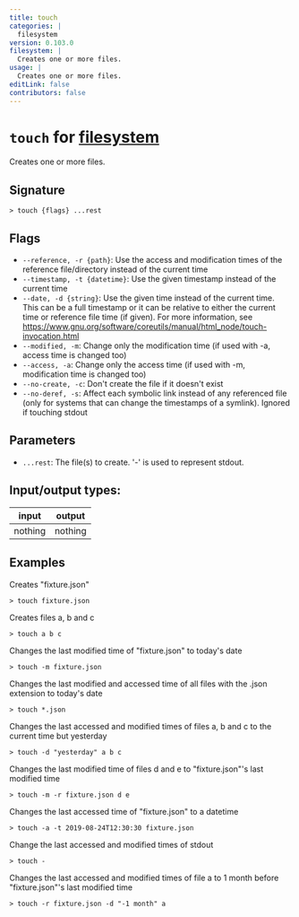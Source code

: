 ```yaml
---
title: touch
categories: |
  filesystem
version: 0.103.0
filesystem: |
  Creates one or more files.
usage: |
  Creates one or more files.
editLink: false
contributors: false
---
```

<!-- This file is automatically generated. Please edit the command in https://github.com/nushell/nushell instead. -->

# `touch` for [filesystem](/commands/categories/filesystem.md)

<div class='command-title'>Creates one or more files.</div>

## Signature

```> touch {flags} ...rest```

## Flags

 -  `--reference, -r {path}`: Use the access and modification times of the reference file/directory instead of the current time
 -  `--timestamp, -t {datetime}`: Use the given timestamp instead of the current time
 -  `--date, -d {string}`: Use the given time instead of the current time. This can be a full timestamp or it can be relative to either the current time or reference file time (if given). For more information, see https://www.gnu.org/software/coreutils/manual/html_node/touch-invocation.html
 -  `--modified, -m`: Change only the modification time (if used with -a, access time is changed too)
 -  `--access, -a`: Change only the access time (if used with -m, modification time is changed too)
 -  `--no-create, -c`: Don't create the file if it doesn't exist
 -  `--no-deref, -s`: Affect each symbolic link instead of any referenced file (only for systems that can change the timestamps of a symlink). Ignored if touching stdout

## Parameters

 -  `...rest`: The file(s) to create. '-' is used to represent stdout.


## Input/output types:

| input   | output  |
| ------- | ------- |
| nothing | nothing |

## Examples

Creates "fixture.json"
```nu
> touch fixture.json

```

Creates files a, b and c
```nu
> touch a b c

```

Changes the last modified time of "fixture.json" to today's date
```nu
> touch -m fixture.json

```

Changes the last modified and accessed time of all files with the .json extension to today's date
```nu
> touch *.json

```

Changes the last accessed and modified times of files a, b and c to the current time but yesterday
```nu
> touch -d "yesterday" a b c

```

Changes the last modified time of files d and e to "fixture.json"'s last modified time
```nu
> touch -m -r fixture.json d e

```

Changes the last accessed time of "fixture.json" to a datetime
```nu
> touch -a -t 2019-08-24T12:30:30 fixture.json

```

Change the last accessed and modified times of stdout
```nu
> touch -

```

Changes the last accessed and modified times of file a to 1 month before "fixture.json"'s last modified time
```nu
> touch -r fixture.json -d "-1 month" a

```
